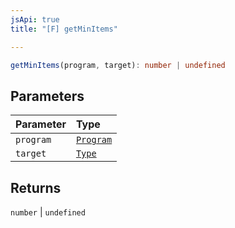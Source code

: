 ```yaml
---
jsApi: true
title: "[F] getMinItems"

---
```

```ts
getMinItems(program, target): number | undefined
```

## Parameters

| Parameter | Type |
| :------ | :------ |
| `program` | [`Program`](Interface.Program.md) |
| `target` | [`Type`](Type.Type.md) |

## Returns

`number` \| `undefined`
